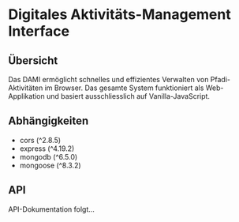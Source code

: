 # Digitales Aktivitäts-Management Interface

## Übersicht
Das DAMI ermöglicht schnelles und effizientes Verwalten von Pfadi-Aktivitäten im Browser.
Das gesamte System funktioniert als Web-Applikation und basiert ausschliesslich auf Vanilla-JavaScript.


## Abhängigkeiten
- cors (^2.8.5)
- express (^4.19.2)
- mongodb (^6.5.0)
- mongoose (^8.3.2)

## API
API-Dokumentation folgt...

